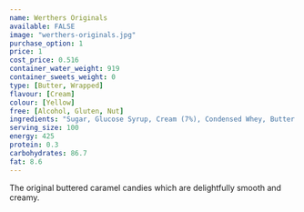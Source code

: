```yaml
---
name: Werthers Originals
available: FALSE
image: "werthers-originals.jpg"
purchase_option: 1
price: 1
cost_price: 0.516
container_water_weight: 919
container_sweets_weight: 0
type: [Butter, Wrapped]
flavour: [Cream]
colour: [Yellow]
free: [Alcohol, Gluten, Nut]
ingredients: "Sugar, Glucose Syrup, Cream (7%), Condensed Whey, Butter (4.5%), Cane Sugar Syrup, Salt, Butterfat, Emulsifier: Soya Lecithin, Flavouring"
serving_size: 100
energy: 425
protein: 0.3
carbohydrates: 86.7
fat: 8.6
---
```

The original buttered caramel candies which are delightfully smooth and creamy.